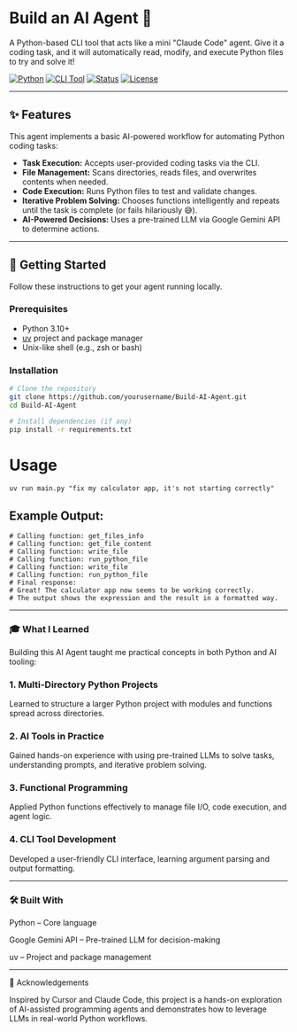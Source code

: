 # Build an AI Agent 🤖

A Python-based CLI tool that acts like a mini "Claude Code" agent. Give it a coding task, and it will automatically read, modify, and execute Python files to try and solve it!

[![Python](https://img.shields.io/badge/Language-Python-blue.svg)](https://www.python.org/)
[![CLI Tool](https://img.shields.io/badge/Tool-CLI-blue.svg)]()
[![Status](https://img.shields.io/badge/Status-Active-brightgreen.svg)]()
[![License](https://img.shields.io/badge/License-Unspecified-lightgrey.svg)](#license)

***

## ✨ Features

This agent implements a basic AI-powered workflow for automating Python coding tasks:

* **Task Execution:** Accepts user-provided coding tasks via the CLI.
* **File Management:** Scans directories, reads files, and overwrites contents when needed.
* **Code Execution:** Runs Python files to test and validate changes.
* **Iterative Problem Solving:** Chooses functions intelligently and repeats until the task is complete (or fails hilariously 😅).
* **AI-Powered Decisions:** Uses a pre-trained LLM via Google Gemini API to determine actions.

---

## 🚀 Getting Started

Follow these instructions to get your agent running locally.

### Prerequisites

* Python 3.10+  
* [uv](https://uv.dev) project and package manager  
* Unix-like shell (e.g., zsh or bash)  

### Installation

```bash
# Clone the repository
git clone https://github.com/yourusername/Build-AI-Agent.git
cd Build-AI-Agent

# Install dependencies (if any)
pip install -r requirements.txt
```
# Usage
```
uv run main.py "fix my calculator app, it's not starting correctly"
```

## Example Output:
```
# Calling function: get_files_info
# Calling function: get_file_content
# Calling function: write_file
# Calling function: run_python_file
# Calling function: write_file
# Calling function: run_python_file
# Final response:
# Great! The calculator app now seems to be working correctly.
# The output shows the expression and the result in a formatted way.
```

---

### 🎓 What I Learned

Building this AI Agent taught me practical concepts in both Python and AI tooling:

### 1. Multi-Directory Python Projects

Learned to structure a larger Python project with modules and functions spread across directories.

### 2. AI Tools in Practice

Gained hands-on experience with using pre-trained LLMs to solve tasks, understanding prompts, and iterative problem solving.

### 3. Functional Programming

Applied Python functions effectively to manage file I/O, code execution, and agent logic.

### 4. CLI Tool Development

Developed a user-friendly CLI interface, learning argument parsing and output formatting.

---
### 🛠️ Built With

Python – Core language

Google Gemini API – Pre-trained LLM for decision-making

uv – Project and package management

---
🤝 Acknowledgements

Inspired by Cursor and Claude Code, this project is a hands-on exploration of AI-assisted programming agents and demonstrates how to leverage LLMs in real-world Python workflows.
